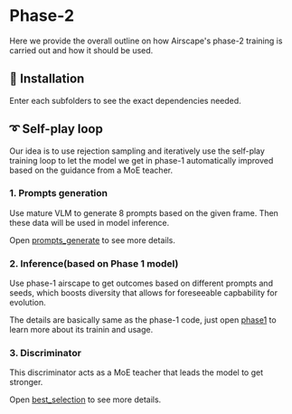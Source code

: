 # Phase-2

Here we provide the overall outline on how Airscape's phase-2 training is carried out and how it should be used.

## 🔧 Installation

Enter each subfolders to see the exact dependencies needed.


## ➰ Self-play loop

Our idea is to use rejection sampling and iteratively use the self-play training loop to let the model we get in phase-1 automatically improved based on the guidance from a MoE teacher.

### 1. Prompts generation

Use mature VLM to generate 8 prompts based on the given frame. Then these data will be used in model inference.

Open [prompts_generate](https://github.com/EmbodiedCity/AirScape.code/edit/main/phase2/prompts_generate) to see more details.

### 2. Inference(based on Phase 1 model)

Use phase-1 airscape to get outcomes based on different prompts and seeds, which boosts diversity that allows for foreseeable capbability for evolution.

The details are basically same as the phase-1 code, just open [phase1](https://github.com/EmbodiedCity/AirScape.code/edit/main/phase1) to learn more about its trainin and usage.


### 3. Discriminator

This discriminator acts as a MoE teacher that leads the model to get stronger.

Open [best_selection](https://github.com/EmbodiedCity/AirScape.code/edit/main/phase2/best_selection) to see more details.







